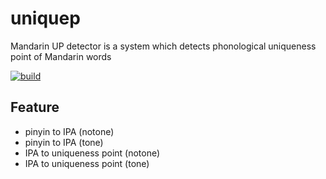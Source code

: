 # uniquep
Mandarin UP detector is a system which detects phonological uniqueness point of Mandarin words

[![build](https://github.com/stanleyexp/uniquep/actions/workflows/test.yml/badge.svg)](https://github.com/stanleyexp/uniquep/actions/workflows/test.yml)

## Feature
- pinyin to IPA (notone)
- pinyin to IPA (tone)
- IPA to uniqueness point (notone)
- IPA to uniqueness point (tone)
